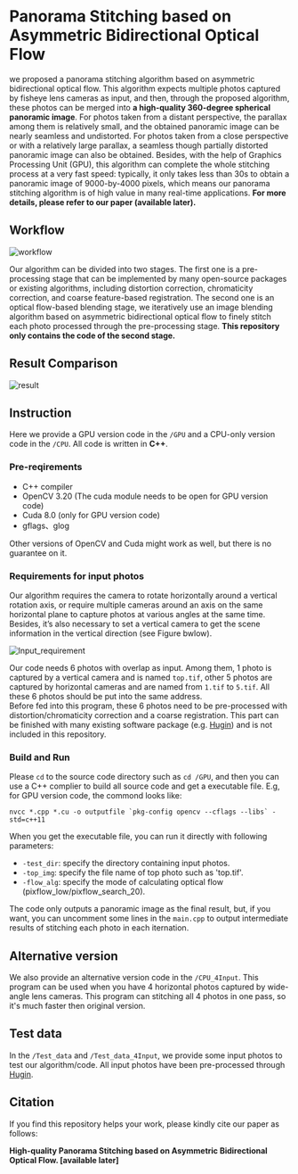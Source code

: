 # Panorama Stitching based on Asymmetric Bidirectional Optical Flow
we proposed a panorama stitching algorithm based on asymmetric bidirectional optical flow. 
This algorithm expects multiple photos captured by fisheye lens cameras as input, and then, 
through the proposed algorithm, these photos can be merged into 
**a high-quality 360-degree spherical panoramic image**. 
For photos taken from a distant perspective, the parallax among them is relatively small, 
and the obtained panoramic image can be nearly seamless and undistorted. 
For photos taken from a close perspective or with a relatively large parallax, 
a seamless though partially distorted panoramic image can also be obtained. Besides, 
with the help of Graphics Processing Unit (GPU), this algorithm can complete the whole stitching process at a very fast speed:
typically, it only takes less than 30s to obtain a panoramic image of 9000-by-4000 pixels, 
which means our panorama stitching algorithm is of high value in many real-time applications.
**For more details, please refer to our paper (available later).**

## Workflow
![workflow](https://github.com/MungoMeng/Panorama_OpticalFlow/blob/master/Figure/Workflow.png)

Our algorithm can be divided into two stages. The first one is a pre-processing stage that can be implemented by many
open-source packages or existing algorithms, including distortion correction, chromaticity correction, 
and coarse feature-based registration. The second one is an optical flow-based blending stage, 
we iteratively use an image blending algorithm based on asymmetric bidirectional optical flow to finely 
stitch each photo processed through the pre-processing stage. 
**This repository only contains the code of the second stage.**

## Result Comparison
![result](https://github.com/MungoMeng/Panorama_OpticalFlow/blob/master/Figure/Result.png)  

## Instruction
Here we provide a GPU version code in the `/GPU` and a CPU-only version code in the `/CPU`. All code is written in **C++**.

### Pre-reqirements
* C++ compiler
* OpenCV 3.20 (The cuda module needs to be open for GPU version code)
* Cuda 8.0 (only for GPU version code)
* gflags、glog

Other versions of OpenCV and Cuda might work as well, but there is no guarantee on it.

### Requirements for input photos
Our algorithm requires the camera to rotate horizontally around a vertical rotation axis, 
or require multiple cameras around an axis on the same horizontal plane to capture photos at various angles at the same time. 
Besides, it’s also necessary to set a vertical camera to get the scene information in the vertical direction (see Figure bwlow).

![Input_requirement](https://github.com/MungoMeng/Panorama_OpticalFlow/blob/master/Figure/Input_requirement.png)

Our code needs 6 photos with overlap as input. Among them, 1 photo is captured by a vertical camera and is named `top.tif`, 
other 5 photos are captured by horizontal cameras and are named from `1.tif` to `5.tif`. All these 6 photos should be put into the same address.  
Before fed into this program, these 6 photos need to be pre-processed with distortion/chromaticity correction and a coarse registration.
This part can be finished with many existing software package (e.g. [Hugin](http://hugin.sourceforge.net/)) and is not included in this repository.


### Build and Run
Please `cd` to the source code directory such as `cd /GPU`, and then you can use a C++ complier to build all source code
and get a executable file. E.g, for GPU version code, the commond looks like:  
```
nvcc *.cpp *.cu -o outputfile `pkg-config opencv --cflags --libs` -std=c++11
```
When you get the executable file, you can run it directly with following parameters:  

* `-test_dir`: specify the directory containing input photos.
* `-top_img`: specify the file name of top photo such as 'top.tif'.
* `-flow_alg`: specify the mode of calculating optical flow (pixflow_low/pixflow_search_20).

The code only outputs a panoramic image as the final result, 
but, if you want, you can uncomment some lines in the `main.cpp` to output intermediate results of stitching each photo in each iternation.

## Alternative version
We also provide an alternative version code in the `/CPU_4Input`. This program can be used when you have 4 horizontal
photos captured by wide-angle lens cameras. This program can stitching all 4 photos in one pass, so it's much faster then original version.

## Test data
In the `/Test_data` and `/Test_data_4Input`, we provide some input photos to test our algorithm/code. 
All input photos have been pre-processed through [Hugin](http://hugin.sourceforge.net/).

## Citation
If you find this repository helps your work, please kindly cite our paper as follows:

**High-quality Panorama Stitching based on Asymmetric Bidirectional Optical Flow. [available later]**
